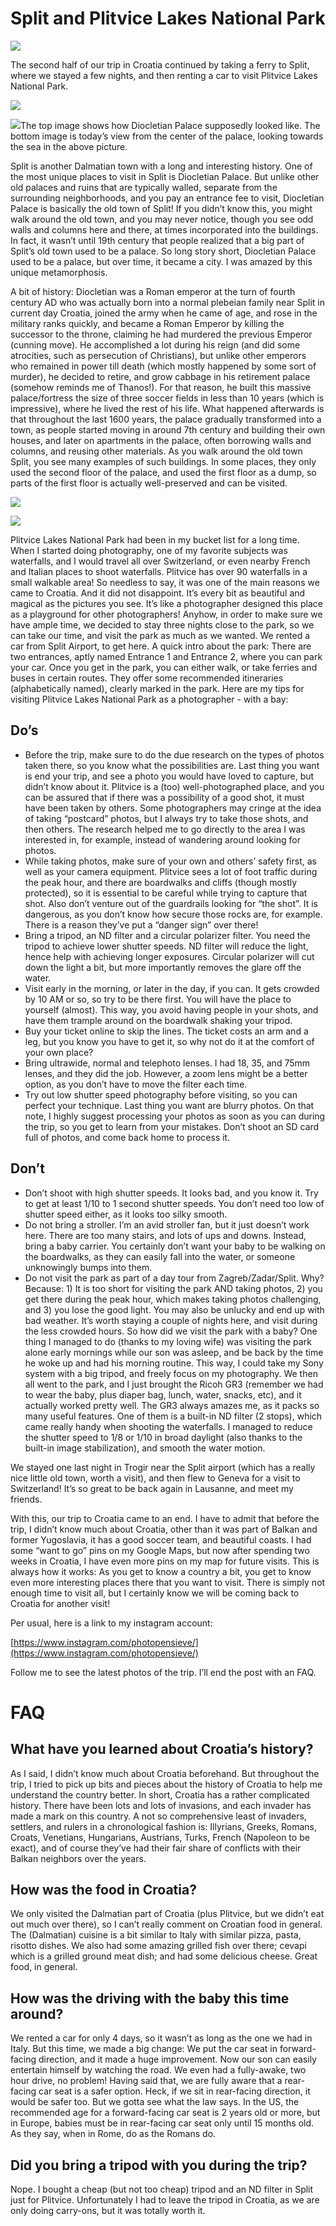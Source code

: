 # Split and Plitvice Lakes National Park

![](https://lh3.googleusercontent.com/yCrDMw2fuj5_QA3pxAo6rtkkdSPzeYOYxuK-EGNkSoGaxMCTOTkrEzoC9y1QmV9ajE8)

The second half of our trip in Croatia continued by taking a ferry to Split, where we stayed a few nights, and then renting a car to visit Plitvice Lakes National Park.

![](https://lh6.googleusercontent.com/YloopWGOwgz6ZnaksQwwiLiIF0hanpelT-fuPtA_6QJxwDd2EIo75zdEdv3LIZG11QU)

![](https://lh6.googleusercontent.com/Ar7q1CZY42GbZFVCHvh9RfSXWFsRgJTE0Ff6zByOzI9v32bQWtkl8-dkfgb9ta9u5AA)The top image shows how Diocletian Palace supposedly looked like. The bottom image is today’s view from the center of the palace, looking towards the sea in the above picture.

Split is another Dalmatian town with a long and interesting history. One of the most unique places to visit in Split is Diocletian Palace. But unlike other old palaces and ruins that are typically walled, separate from the surrounding neighborhoods, and you pay an entrance fee to visit, Diocletian Palace is basically the old town of Split! If you didn’t know this, you might walk around the old town, and you may never notice, though you see odd walls and columns here and there, at times incorporated into the buildings. In fact, it wasn’t until 19th century that people realized that a big part of Split’s old town used to be a palace. So long story short, Diocletian Palace used to be a palace, but over time, it became a city. I was amazed by this unique metamorphosis.

A bit of history: Diocletian was a Roman emperor at the turn of fourth century AD who was actually born into a normal plebeian family near Split in current day Croatia, joined the army when he came of age, and rose in the military ranks quickly, and became a Roman Emperor by killing the successor to the throne, claiming he had murdered the previous Emperor (cunning move). He accomplished a lot during his reign (and did some atrocities, such as persecution of Christians), but unlike other emperors who remained in power till death (which mostly happened by some sort of murder), he decided to retire, and grow cabbage in his retirement palace (somehow reminds me of Thanos!). For that reason, he built this massive palace/fortress the size of three soccer fields in less than 10 years (which is impressive), where he lived the rest of his life. What happened afterwards is that throughout the last 1600 years, the palace gradually transformed into a town, as people started moving in around 7th century and building their own houses, and later on apartments in the palace, often borrowing walls and columns, and reusing other materials. As you walk around the old town Split, you see many examples of such buildings. In some places, they only used the second floor of the palace, and used the first floor as a dump, so parts of the first floor is actually well-preserved and can be visited.

![](https://lh4.googleusercontent.com/T8FfMzVZoiAPTo5GLIsbBrgrojIvr--vkjDc3QyC8Du9nRgT04DWDxrdRmw_aAqSoS0)

![](https://lh3.googleusercontent.com/slyjSWIm0lbvWuAjsUy00rtD1GL1k6oyCsMom2-TBRCyWxSyEsykQyMH0fBtWGQaY88)

Plitvice Lakes National Park had been in my bucket list for a long time. When I started doing photography, one of my favorite subjects was waterfalls, and I would travel all over Switzerland, or even nearby French and Italian places to shoot waterfalls. Plitvice has over 90 waterfalls in a small walkable area! So needless to say, it was one of the main reasons we came to Croatia. And it did not disappoint. It’s every bit as beautiful and magical as the pictures you see. It’s like a photographer designed this place as a playground for other photographers! Anyhow, in order to make sure we have ample time, we decided to stay three nights close to the park, so we can take our time, and visit the park as much as we wanted. We rented a car from Split Airport, to get here. A quick intro about the park: There are two entrances, aptly named Entrance 1 and Entrance 2, where you can park your car. Once you get in the park, you can either walk, or take ferries and buses in certain routes. They offer some recommended itineraries (alphabetically named), clearly marked in the park. Here are my tips for visiting Plitvice Lakes National Park as a photographer - with a bay:

## Do’s

* Before the trip, make sure to do the due research on the types of photos taken there, so you know what the possibilities are. Last thing you want is end your trip, and see a photo you would have loved to capture, but didn’t know about it. Plitvice is a (too) well-photographed place, and you can be assured that if there was a possibility of a good shot, it must have been taken by others. Some photographers may cringe at the idea of taking “postcard” photos, but I always try to take those shots, and then others. The research helped me to go directly to the area I was interested in, for example, instead of wandering around looking for photos.
* While taking photos, make sure of your own and others’ safety first, as well as your camera equipment. Plitvice sees a lot of foot traffic during the peak hour, and there are boardwalks and cliffs (though mostly protected), so it is essential to be careful while trying to capture that shot. Also don’t venture out of the guardrails looking for “the shot”. It is dangerous, as you don’t know how secure those rocks are, for example. There is a reason they’ve put a “danger sign” over there!
* Bring a tripod, an ND filter and a circular polarizer filter. You need the tripod to achieve lower shutter speeds. ND filter will reduce the light, hence help with achieving longer exposures. Circular polarizer will cut down the light a bit, but more importantly removes the glare off the water.
* Visit early in the morning, or later in the day, if you can. It gets crowded by 10 AM or so, so try to be there first. You will have the place to yourself (almost). This way, you avoid having people in your shots, and have them trample around on the boardwalk shaking your tripod.
* Buy your ticket online to skip the lines. The ticket costs an arm and a leg, but you know you have to get it, so why not do it at the comfort of your own place?
* Bring ultrawide, normal and telephoto lenses. I had 18, 35, and 75mm lenses, and they did the job. However, a zoom lens might be a better option, as you don’t have to move the filter each time.
* Try out low shutter speed photography before visiting, so you can perfect your technique. Last thing you want are blurry photos. On that note, I highly suggest processing your photos as soon as you can during the trip, so you get to learn from your mistakes. Don’t shoot an SD card full of photos, and come back home to process it.

## Don’t

* Don’t shoot with high shutter speeds. It looks bad, and you know it. Try to get at least 1/10 to 1 second shutter speeds. You don’t need too low of shutter speed either, as it looks too silky smooth.
* Do not bring a stroller. I’m an avid stroller fan, but it just doesn’t work here. There are too many stairs, and lots of ups and downs. Instead, bring a baby carrier. You certainly don’t want your baby to be walking on the boardwalks, as they can easily fall into the water, or someone unknowingly bumps into them.
* Do not visit the park as part of a day tour from Zagreb/Zadar/Split. Why? Because: 1) It is too short for visiting the park AND taking photos, 2) you get there during the peak hour, which makes taking photos challenging, and 3) you lose the good light. You may also be unlucky and end up with bad weather. It’s worth staying a couple of nights here, and visit during the less crowded hours.
So how did we visit the park with a baby? One thing I managed to do (thanks to my loving wife) was visiting the park alone early mornings while our son was asleep, and be back by the time he woke up and had his morning routine. This way, I could take my Sony system with a big tripod, and freely focus on my photography. We then all went to the park, and I just brought the Ricoh GR3 (remember we had to wear the baby, plus diaper bag, lunch, water, snacks, etc), and it actually worked pretty well. The GR3 always amazes me, as it packs so many useful features. One of them is a built-in ND filter (2 stops), which came really handy when shooting the waterfalls. I managed to reduce the shutter speed to 1/8 or 1/10 in broad daylight (also thanks to the built-in image stabilization), and smooth the water motion.

We stayed one last night in Trogir near the Split airport (which has a really nice little old town, worth a visit), and then flew to Geneva for a visit to Switzerland! It’s so great to be back again in Lausanne, and meet my friends.

With this, our trip to Croatia came to an end. I have to admit that before the trip, I didn’t know much about Croatia, other than it was part of Balkan and former Yugoslavia, it has a good soccer team, and beautiful coasts. I had some “want to go” pins on my Google Maps, but now after spending two weeks in Croatia, I have even more pins on my map for future visits. This is always how it works: As you get to know a country a bit, you get to know even more interesting places there that you want to visit. There is simply not enough time to visit all, but I certainly know we will be coming back to Croatia for another visit!

Per usual, here is a link to my instagram account:

[https://www.instagram.com/photopensieve/](https://www.instagram.com/photopensieve/)

Follow me to see the latest photos of the trip. I’ll end the post with an FAQ.

# FAQ

## What have you learned about Croatia’s history?

As I said, I didn’t know much about Croatia beforehand. But throughout the trip, I tried to pick up bits and pieces about the history of Croatia to help me understand the country better. In short, Croatia has a rather complicated history. There have been lots and lots of invasions, and each invader has made a mark on this country. A not so comprehensive least of invaders, settlers, and rulers in a chronological fashion is: Illyrians, Greeks, Romans, Croats, Venetians, Hungarians, Austrians, Turks, French (Napoleon to be exact), and of course they’ve had their fair share of conflicts with their Balkan neighbors over the years.

## How was the food in Croatia?

We only visited the Dalmatian part of Croatia (plus Plitvice, but we didn’t eat out much over there), so I can’t really comment on Croatian food in general. The (Dalmatian) cuisine is a bit similar to Italy with similar pizza, pasta, risotto dishes. We also had some amazing grilled fish over there; cevapi which is a grilled ground meat dish; and had some delicious cheese. Great food, in general.

## How was the driving with the baby this time around?

We rented a car for only 4 days, so it wasn’t as long as the one we had in Italy. But this time, we made a big change: We put the car seat in forward-facing direction, and it made a huge improvement. Now our son can easily entertain himself by watching the road. We even had a fully-awake, two hour drive, no problem! Having said that, we are fully aware that a rear-facing car seat is a safer option. Heck, if we sit in rear-facing direction, it would be safer too. But we gotta see what the law says. In the US, the recommended age for a forward-facing car seat is 2 years old or more, but in Europe, babies must be in rear-facing car seat only until 15 months old. As they say, when in Rome, do as the Romans do.

## Did you bring a tripod with you during the trip?

Nope. I bought a cheap (but not too cheap) tripod and an ND filter in Split just for Plitvice. Unfortunately I had to leave the tripod in Croatia, as we are only doing carry-ons, but it was totally worth it.